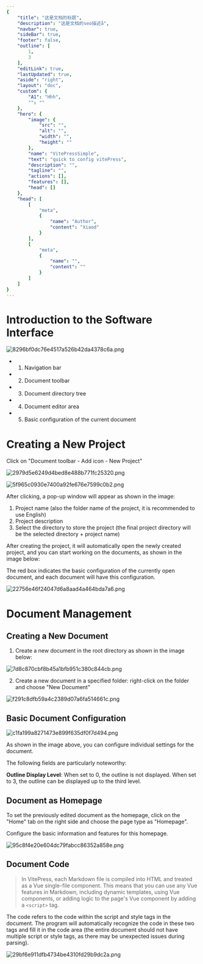 ```yaml
---
{
    "title": "这是文档的标题",
    "description": "这是文档的seo描述å",
    "navbar": true,
    "sideBar": true,
    "footer": false,
    "outline": [
        1,
        3
    ],
    "editLink": true,
    "lastUpdated": true,
    "aside": "right",
    "layout": "doc",
    "custom": {
        "A1": "Hhh",
        "": ""
    },
    "hero": {
        "image": {
            "src": "",
            "alt": "",
            "width": "",
            "height": ""
        },
        "name": "VitePressSimple",
        "text": "quick to config vitePress",
        "description": "",
        "tagline": "",
        "actions": [],
        "features": [],
        "head": []
    },
    "head": [
        [
            "meta",
            {
                "name": "Author",
                "content": "Xiaod"
            }
        ],
        [
            "meta",
            {
                "name": "",
                "content": ""
            }
        ]
    ]
}
---
```

<script setup>
import { ref } from 'vue'
const count = ref(0)
</script>
<style module>
.button {color: red; font-weight: bold;}
</style>
# Introduction to the Software Interface

![8296bf0dc76e4517a526b42da4378c6a.png](/vpstatic/images/20240413/8296bf0d-c76e-4517-a526-b42da4378c6a.png)

* 1. Navigation bar
* 2. Document toolbar
* 3. Document directory tree
* 4. Document editor area
* 5. Basic configuration of the current document

# Creating a New Project

Click on "Document toolbar - Add icon - New Project"

![2979d5e6249d4bed8e488b771fc25320.png](/vpstatic/images/20240413/2979d5e6-249d-4bed-8e48-8b771fc25320.png)

![5f965c0930e7400a92fe676e7599c0b2.png](/vpstatic/images/20240413/5f965c09-30e7-400a-92fe-676e7599c0b2.png)

After clicking, a pop-up window will appear as shown in the image:

1. Project name (also the folder name of the project, it is recommended to use English)
2. Project description
3. Select the directory to store the project (the final project directory will be the selected directory + project name)

After creating the project, it will automatically open the newly created project, and you can start working on the documents, as shown in the image below:

The red box indicates the basic configuration of the currently open document, and each document will have this configuration.

![22756e46f24047d6a8aad4a464bda7a6.png](/vpstatic/images/20240413/22756e46-f240-47d6-a8aa-d4a464bda7a6.png)

# Document Management

## Creating a New Document

1. Create a new document in the root directory as shown in the image below:

![7d8c870cbf8b45a1bfb951c380c844cb.png](/vpstatic/images/20240414/7d8c870c-bf8b-45a1-bfb9-51c380c844cb.png)

2. Create a new document in a specified folder: right-click on the folder and choose "New Document"

![f291c8dfb59a4c2389d07a6fa514661c.png](/vpstatic/images/20240414/f291c8df-b59a-4c23-89d0-7a6fa514661c.png)

## Basic Document Configuration

![c1fa199a8271473e899f635df0f7d494.png](/vpstatic/images/20240414/c1fa199a-8271-473e-899f-635df0f7d494.png)

As shown in the image above, you can configure individual settings for the document.

The following fields are particularly noteworthy:

**Outline Display Level**: When set to 0, the outline is not displayed. When set to 3, the outline can be displayed up to the third level.

## Document as Homepage

To set the previously edited document as the homepage, click on the "Home" tab on the right side and choose the page type as "Homepage".

Configure the basic information and features for this homepage.

![95c8f4e20e604dc79fabcc86352a858e.png](/vpstatic/images/20240413/95c8f4e2-0e60-4dc7-9fab-cc86352a858e.png)

## Document Code

> In VitePress, each Markdown file is compiled into HTML and treated as a Vue single-file component. This means that you can use any Vue features in Markdown, including dynamic templates, using Vue components, or adding logic to the page's Vue component by adding a `<script>` tag.

The code refers to the code within the script and style tags in the document. The program will automatically recognize the code in these two tags and fill it in the code area (the entire document should not have multiple script or style tags, as there may be unexpected issues during parsing).

![29bf6e911dfb4734be4310fd29b9dc2a.png](/vpstatic/images/20240413/29bf6e91-1dfb-4734-be43-10fd29b9dc2a.png)
